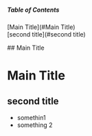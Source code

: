 ##### Table of Contents  
[Main Title](#Main Title)  
[second title](#second title)  

<a name="Main Title"/>
## Main Title


# Main Title

## second title

* somethin1
* something 2
